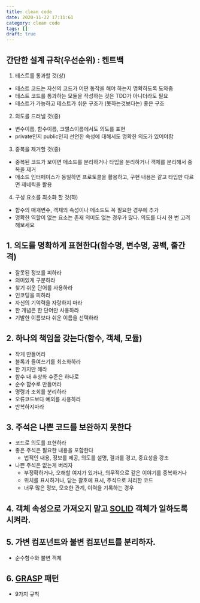 ```yaml
---
title: clean code
date: 2020-11-22 17:11:61
category: clean code
tags: []
draft: true
---
```


## 간단한 설계 규착(우선순위) : 켄트백

1. 테스트를 통과할 것(상)

- 테스트 코드는 자신의 코드가 어떤 동작을 해야 하는지 명확하도록 도와줌
- 테스트 코드를 통과하는 모듈을 작성하는 것은 TDD가 아니더라도 필요
- 테스트가 가능하고 테스트가 쉬운 구조가 (못하는것보다는) 좋은 구조

2. 의도를 드러낼 것(중)

- 변수이름, 함수이름, 크랠스이름에서도 의도를 표현
- private인지 public인지 선언한 속성에 대해서도 명확한 의도가 있어야함

3. 중복을 제거할 것(중)

- 중복된 코드가 보이면 메소드를 분리하거나 타입을 분리하거나 객체를 분리해서 중복을 제거
- 메소드 인터페이스가 동일하면 프로토콜을 활용하고, 구현 내용은 같고 타입만 다르면 제네릭을 활용

4. 구성 요소를 최소화 할 것(하)

- 함수의 매개변수, 객체의 속성이나 메소드도 꼭 필요한 경우에 추가
- 명확한 역할이 없는 요소는 존재 의미도 없는 경우가 많다. 의도를 다시 한 번 고려해보세요

## 1. 의도를 명확하게 표현한다(함수명, 변수명, 공백, 줄간격)

- 잘못된 정보를 피하라
- 의미있게 구분하라
- 찾기 쉬운 단어를 사용하라
- 인코딩을 피하라
- 자신의 기억력을 자랑하지 마라
- 한 개념은 한 단어만 사용하라
- 기발한 이름보다 쉬운 이름을 선택하라

## 2. 하나의 책임을 갖는다(함수, 객체, 모듈)

- 작게 만들어라
- 블록과 들여쓰기를 최소화하라
- 한 가지만 해라
- 함수 내 추상화 수준은 하나로
- 순수 함수로 만들어라
- 명령과 조회를 분리하라
- 오류코드보다 예외를 사용하라
- 반복하지마라

## 3. 주석은 나쁜 코드를 보완하지 못한다

- 코드로 의도를 표현하라
- 좋은 주석은 필요한 내용을 포함한다
  - 법적인 내용, 정보를 제공, 의도를 설명, 결과를 경고, 중요성을 강조
- 나쁜 주석은 없는게 버리자
  - 부정확하거나, 오해할 여지가 있거나, 의무적으로 같은 이야기를 중복하거나
  - 위치를 표시하거나, 닫는 괄호에 표시, 주석으로 처리한 코드
  - 너무 많은 정보, 모호한 관계, 이력을 기록하는 경우

## 4. 객체 속성으로 가져오지 말고 [SOLID]() 객체가 일하도록 시켜라.

## 5. 가변 컴포넌트와 불변 컴포넌트를 분리하자.

- 순수함수와 불변 객체

## 6. [GRASP]() 패턴

- 9가지 규칙
